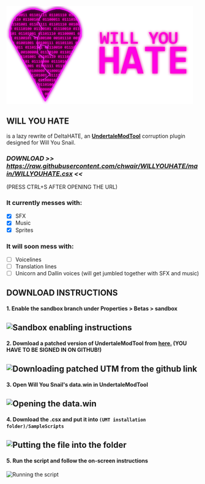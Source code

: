 ![WILL YOU HATE Logo](https://github.com/chwair/WILLYOUHATE/blob/main/wyhlogo%20glow.png)
## WILL YOU HATE
is a lazy rewrite of DeltaHATE, an [**UndertaleModTool**](https://github.com/krzys-h/UndertaleModTool) corruption plugin designed for Will You Snail.

### ***DOWNLOAD** >> https://raw.githubusercontent.com/chwair/WILLYOUHATE/main/WILLYOUHATE.csx <<*
(PRESS CTRL+S AFTER OPENING THE URL)

### It currently messes with:
- [x] SFX
- [x] Music
- [x] Sprites

### It will soon mess with:
- [ ] Voicelines
- [ ] Translation lines
- [ ] Unicorn and Dallin voices (will get jumbled together with SFX and music)

## DOWNLOAD INSTRUCTIONS
#### 1. Enable the sandbox branch under Properties > Betas > sandbox
![Sandbox enabling instructions](https://cdn.discordapp.com/attachments/887310545726881842/954804039630061588/unknown.png)
-------------------------------------------------
#### 2. Download a patched version of UndertaleModTool from [here.](https://github.com/Jacky720/UndertaleModTool/suites/5699234081/artifacts/187726395) **(YOU HAVE TO BE SIGNED IN ON GITHUB!)**
![Downloading patched UTM from the github link](https://cdn.discordapp.com/attachments/887310545726881842/954805349972594768/unknown.png)
-------------------------------------------------
#### 3. Open Will You Snail's data.win in UndertaleModTool
![Opening the data.win](https://cdn.discordapp.com/attachments/887310545726881842/954805830333657130/unknown.png)
-------------------------------------------------
#### 4. Download the .csx and put it into `(UMT installation folder)/SampleScripts`
![Putting the file into the folder](https://cdn.discordapp.com/attachments/887310545726881842/954807729770344498/unknown.png)
-------------------------------------------------
#### 5. Run the script and follow the on-screen instructions
![Running the script](https://cdn.discordapp.com/attachments/887310545726881842/954808139285405727/unknown.png)
